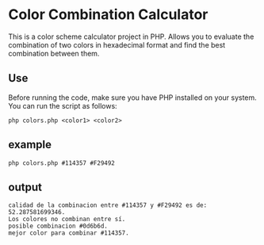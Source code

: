 # Color Combination Calculator

This is a color scheme calculator project in PHP. Allows you to evaluate the combination of two colors in hexadecimal format and find the best combination between them.

## Use

Before running the code, make sure you have PHP installed on your system. You can run the script as follows:

```shell
php colors.php <color1> <color2>
```
## example
```
php colors.php #114357 #F29492
```
## output
```
calidad de la combinacion entre #114357 y #F29492 es de: 52.287581699346.
Los colores no combinan entre sí.
posible combinacion #0d6b6d.
mejor color para combinar #114357.
```
